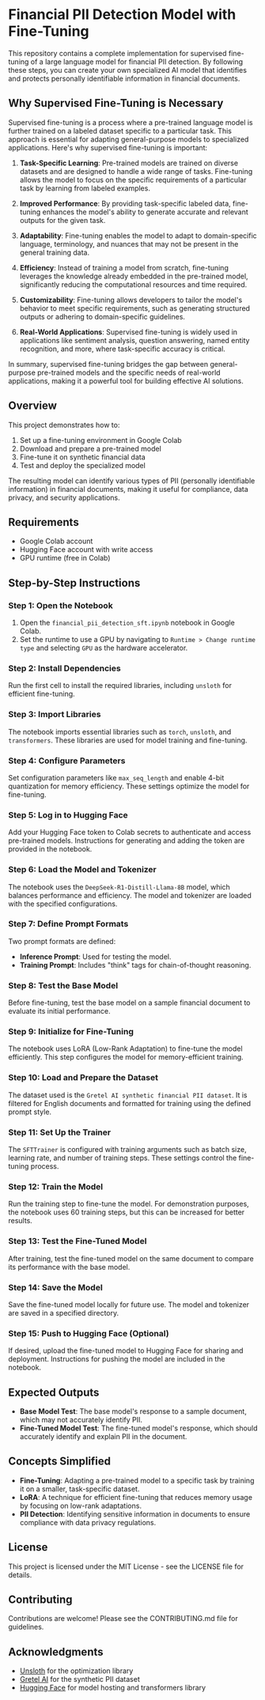 # Financial PII Detection Model with Fine-Tuning

This repository contains a complete implementation for supervised fine-tuning of a large language model for financial PII detection. By following these steps, you can create your own specialized AI model that identifies and protects personally identifiable information in financial documents.

## Why Supervised Fine-Tuning is Necessary

Supervised fine-tuning is a process where a pre-trained language model is further trained on a labeled dataset specific to a particular task. This approach is essential for adapting general-purpose models to specialized applications. Here's why supervised fine-tuning is important:

1. **Task-Specific Learning**: Pre-trained models are trained on diverse datasets and are designed to handle a wide range of tasks. Fine-tuning allows the model to focus on the specific requirements of a particular task by learning from labeled examples.

2. **Improved Performance**: By providing task-specific labeled data, fine-tuning enhances the model's ability to generate accurate and relevant outputs for the given task.

3. **Adaptability**: Fine-tuning enables the model to adapt to domain-specific language, terminology, and nuances that may not be present in the general training data.

4. **Efficiency**: Instead of training a model from scratch, fine-tuning leverages the knowledge already embedded in the pre-trained model, significantly reducing the computational resources and time required.

5. **Customizability**: Fine-tuning allows developers to tailor the model's behavior to meet specific requirements, such as generating structured outputs or adhering to domain-specific guidelines.

6. **Real-World Applications**: Supervised fine-tuning is widely used in applications like sentiment analysis, question answering, named entity recognition, and more, where task-specific accuracy is critical.

In summary, supervised fine-tuning bridges the gap between general-purpose pre-trained models and the specific needs of real-world applications, making it a powerful tool for building effective AI solutions.

## Overview

This project demonstrates how to:
1. Set up a fine-tuning environment in Google Colab
2. Download and prepare a pre-trained model
3. Fine-tune it on synthetic financial data
4. Test and deploy the specialized model

The resulting model can identify various types of PII (personally identifiable information) in financial documents, making it useful for compliance, data privacy, and security applications.

## Requirements

- Google Colab account
- Hugging Face account with write access
- GPU runtime (free in Colab)

## Step-by-Step Instructions

### Step 1: Open the Notebook
1. Open the `financial_pii_detection_sft.ipynb` notebook in Google Colab.
2. Set the runtime to use a GPU by navigating to `Runtime > Change runtime type` and selecting `GPU` as the hardware accelerator.

### Step 2: Install Dependencies
Run the first cell to install the required libraries, including `unsloth` for efficient fine-tuning.

### Step 3: Import Libraries
The notebook imports essential libraries such as `torch`, `unsloth`, and `transformers`. These libraries are used for model training and fine-tuning.

### Step 4: Configure Parameters
Set configuration parameters like `max_seq_length` and enable 4-bit quantization for memory efficiency. These settings optimize the model for fine-tuning.

### Step 5: Log in to Hugging Face
Add your Hugging Face token to Colab secrets to authenticate and access pre-trained models. Instructions for generating and adding the token are provided in the notebook.

### Step 6: Load the Model and Tokenizer
The notebook uses the `DeepSeek-R1-Distill-Llama-8B` model, which balances performance and efficiency. The model and tokenizer are loaded with the specified configurations.

### Step 7: Define Prompt Formats
Two prompt formats are defined:
- **Inference Prompt**: Used for testing the model.
- **Training Prompt**: Includes "think" tags for chain-of-thought reasoning.

### Step 8: Test the Base Model
Before fine-tuning, test the base model on a sample financial document to evaluate its initial performance.

### Step 9: Initialize for Fine-Tuning
The notebook uses LoRA (Low-Rank Adaptation) to fine-tune the model efficiently. This step configures the model for memory-efficient training.

### Step 10: Load and Prepare the Dataset
The dataset used is the `Gretel AI synthetic financial PII dataset`. It is filtered for English documents and formatted for training using the defined prompt style.

### Step 11: Set Up the Trainer
The `SFTTrainer` is configured with training arguments such as batch size, learning rate, and number of training steps. These settings control the fine-tuning process.

### Step 12: Train the Model
Run the training step to fine-tune the model. For demonstration purposes, the notebook uses 60 training steps, but this can be increased for better results.

### Step 13: Test the Fine-Tuned Model
After training, test the fine-tuned model on the same document to compare its performance with the base model.

### Step 14: Save the Model
Save the fine-tuned model locally for future use. The model and tokenizer are saved in a specified directory.

### Step 15: Push to Hugging Face (Optional)
If desired, upload the fine-tuned model to Hugging Face for sharing and deployment. Instructions for pushing the model are included in the notebook.

## Expected Outputs

- **Base Model Test**: The base model's response to a sample document, which may not accurately identify PII.
- **Fine-Tuned Model Test**: The fine-tuned model's response, which should accurately identify and explain PII in the document.

## Concepts Simplified

- **Fine-Tuning**: Adapting a pre-trained model to a specific task by training it on a smaller, task-specific dataset.
- **LoRA**: A technique for efficient fine-tuning that reduces memory usage by focusing on low-rank adaptations.
- **PII Detection**: Identifying sensitive information in documents to ensure compliance with data privacy regulations.

## License

This project is licensed under the MIT License - see the LICENSE file for details.

## Contributing

Contributions are welcome! Please see the CONTRIBUTING.md file for guidelines.

## Acknowledgments

- [Unsloth](https://github.com/unslothai/unsloth) for the optimization library
- [Gretel AI](https://gretel.ai) for the synthetic PII dataset
- [Hugging Face](https://huggingface.co) for model hosting and transformers library